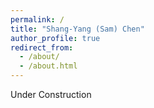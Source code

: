 ```yaml
---
permalink: /
title: "Shang-Yang (Sam) Chen"
author_profile: true
redirect_from: 
  - /about/
  - /about.html
---
```


Under Construction